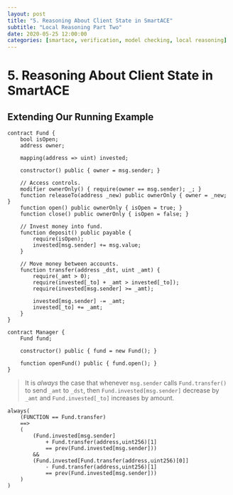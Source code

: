 ```yaml
---
layout: post
title: "5. Reasoning About Client State in SmartACE"
subtitle: "Local Reasoning Part Two"
date: 2020-05-25 12:00:00
categories: [smartace, verification, model checking, local reasoning]
---
```


# 5. Reasoning About Client State in SmartACE

## Extending Our Running Example

```solidity
contract Fund {
    bool isOpen;
    address owner;

    mapping(address => uint) invested;

    constructor() public { owner = msg.sender; }

    // Access controls.
    modifier ownerOnly() { require(owner == msg.sender); _; }
    function releaseTo(address _new) public ownerOnly { owner = _new; }
    function open() public ownerOnly { isOpen = true; }
    function close() public ownerOnly { isOpen = false; }

    // Invest money into fund.
    function deposit() public payable {
        require(isOpen);
        invested[msg.sender] += msg.value;
    }

    // Move money between accounts.
    function transfer(address _dst, uint _amt) {
        require(_amt > 0);
        require(invested[_to] + _amt > invested[_to]);
        require(invested[msg.sender] >= _amt);

        invested[msg.sender] -= _amt;
        invested[_to] += _amt;
    }
}

contract Manager {
    Fund fund;

    constructor() public { fund = new Fund(); }

    function openFund() public { fund.open(); }
}
```

> It is *always* the case that whenever `msg.sender` calls `Fund.transfer()` to
> send `_amt` to `_dst`, then `Fund.invested[msg.sender]` decrease by `_amt` and
> `Fund.invested[_to]` increases by amount.

```
always(
    (FUNCTION == Fund.transfer)
    ==>
    (
        (Fund.invested[msg.sender]
            + Fund.transfer(address,uint256)[1]
            == prev(Fund.invested[msg.sender]))
        &&
        (Fund.invested[Fund.transfer(address,uint256)[0]]
            - Fund.transfer(address,uint256)[1]
            == prev(Fund.invested[msg.sender]))
    )
)
```
